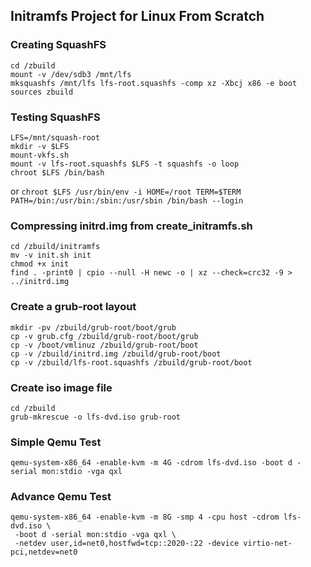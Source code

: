 ## Initramfs Project for Linux From Scratch

### Creating SquashFS
```
cd /zbuild
mount -v /dev/sdb3 /mnt/lfs
mksquashfs /mnt/lfs lfs-root.squashfs -comp xz -Xbcj x86 -e boot sources zbuild
```
### Testing SquashFS
```
LFS=/mnt/squash-root
mkdir -v $LFS
mount-vkfs.sh
mount -v lfs-root.squashfs $LFS -t squashfs -o loop
chroot $LFS /bin/bash
```
or `chroot $LFS /usr/bin/env -i HOME=/root TERM=$TERM PATH=/bin:/usr/bin:/sbin:/usr/sbin /bin/bash --login`

### Compressing initrd.img from create_initramfs.sh
```
cd /zbuild/initramfs
mv -v init.sh init
chmod +x init
find . -print0 | cpio --null -H newc -o | xz --check=crc32 -9 > ../initrd.img
```
### Create a grub-root layout
```
mkdir -pv /zbuild/grub-root/boot/grub
cp -v grub.cfg /zbuild/grub-root/boot/grub
cp -v /boot/vmlinuz /zbuild/grub-root/boot
cp -v /zbuild/initrd.img /zbuild/grub-root/boot
cp -v /zbuild/lfs-root.squashfs /zbuild/grub-root/boot
```
### Create iso image file
```
cd /zbuild
grub-mkrescue -o lfs-dvd.iso grub-root
```
### Simple Qemu Test
```
qemu-system-x86_64 -enable-kvm -m 4G -cdrom lfs-dvd.iso -boot d -serial mon:stdio -vga qxl
```
### Advance Qemu Test
```
qemu-system-x86_64 -enable-kvm -m 8G -smp 4 -cpu host -cdrom lfs-dvd.iso \
 -boot d -serial mon:stdio -vga qxl \
 -netdev user,id=net0,hostfwd=tcp::2020-:22 -device virtio-net-pci,netdev=net0
```
